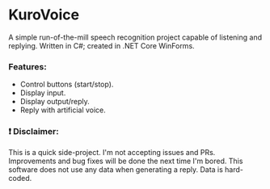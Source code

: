 # KuroVoice
A simple run-of-the-mill speech recognition project capable of listening and replying. Written in C#; created in .NET Core WinForms.

### Features:
- Control buttons (start/stop).
- Display input.
- Display output/reply.
- Reply with artificial voice.


### ❗ Disclaimer:
This is a quick side-project. I'm not accepting issues and PRs. Improvements and bug fixes will be done the next time I'm bored. This software does not use any data when generating a reply. Data is hard-coded.

